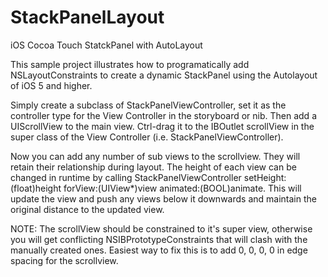 StackPanelLayout
================

iOS Cocoa Touch StatckPanel with AutoLayout

This sample project illustrates how to programatically add NSLayoutConstraints to create a dynamic StackPanel using the Autolayout of iOS 5 and higher.

Simply create a subclass of StackPanelViewController, set it as the controller type for the View Controller in the storyboard or nib. Then add a UIScrollView to the main view. Ctrl-drag it to the IBOutlet scrollView in the super class of the View Controller (i.e. StackPanelViewController).

Now you can add any number of sub views to the scrollview. They will retain their relationship during layout. The height of each view can be changed in runtime by calling StackPanelViewController setHeight:(float)height forView:(UIView*)view animated:(BOOL)animate. This will update the view and push any views below it downwards and maintain the original distance to the updated view.

NOTE: The scrollView should be constrained to it's super view, otherwise you will get conflicting NSIBPrototypeConstraints that will clash with the manually created ones. Easiest way to fix this is to add 0, 0, 0, 0 in edge spacing for the scrollview.
